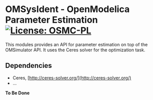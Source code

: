 # OMSysIdent - OpenModelica Parameter Estimation [![License: OSMC-PL](https://img.shields.io/badge/license-OSMC--PL-lightgrey.svg)](OSMC-License.txt)

This modules provides an API for parameter estimation on top of the OMSimulator
API. It uses the Ceres solver for the optimization task.

## Dependencies

- Ceres, [http://ceres-solver.org/](http://ceres-solver.org/)
- ...

**To Be Done**
